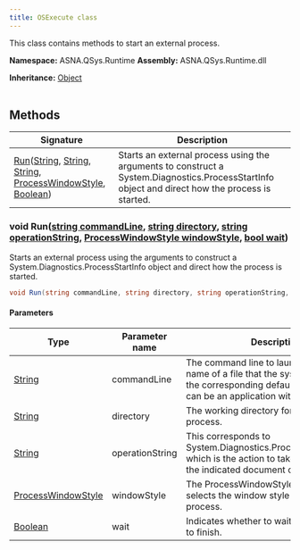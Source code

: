 ```yaml
---
title: OSExecute class
---
```


This class contains methods to start an external process.

**Namespace:** ASNA.QSys.Runtime
**Assembly:** ASNA.QSys.Runtime.dll

**Inheritance:** [Object](https://docs.microsoft.com/en-us/dotnet/api/system.object)
<br>
<br>

## Methods

| Signature | Description |
| --- | --- |
| [Run](#void-runstring-commandline-string-directory-string-operationstring-processwindowstyle-windowstyle-bool-wait)([String](https://docs.microsoft.com/en-us/dotnet/api/system.string), [String](https://docs.microsoft.com/en-us/dotnet/api/system.string), [String](https://docs.microsoft.com/en-us/dotnet/api/system.string), [ProcessWindowStyle](https://learn.microsoft.com/en-us/dotnet/api/system.diagnostics.processwindowstyle?view=net-8.0), [Boolean](https://docs.microsoft.com/en-us/dotnet/api/system.boolean)) | Starts an external process using the arguments to construct a System.Diagnostics.ProcessStartInfo object and direct how the process is started.

### void Run([string commandLine](https://learn.microsoft.com/en-us/dotnet/api/system.string?view=net-8.0), [string directory](https://learn.microsoft.com/en-us/dotnet/api/system.string?view=net-8.0), [string operationString](https://learn.microsoft.com/en-us/dotnet/api/system.string?view=net-8.0), [ProcessWindowStyle windowStyle](https://learn.microsoft.com/en-us/dotnet/api/system.diagnostics.processwindowstyle?view=net-8.0), [bool wait](https://docs.microsoft.com/en-us/dotnet/api/system.boolean))

Starts an external process using the arguments to construct a System.Diagnostics.ProcessStartInfo object and direct how the process is started.

```cs
void Run(string commandLine, string directory, string operationString, ProcessWindowStyle windowStyle, bool wait)
```

#### Parameters

| Type | Parameter name | Description
| --- | --- | ---
| [String](https://docs.microsoft.com/en-us/dotnet/api/system.string) | commandLine | The command line to launch. It may be the name of a file that the system will open in the corresponding default application,            or it can be an application with its arguments.
| [String](https://docs.microsoft.com/en-us/dotnet/api/system.string) | directory | The working directory for the new process.
| [String](https://docs.microsoft.com/en-us/dotnet/api/system.string) | operationString | This corresponds to System.Diagnostics.ProcessStartInfo.Verb, which is the action to take when opening the indicated document or application.
| [ProcessWindowStyle](https://learn.microsoft.com/en-us/dotnet/api/system.diagnostics.processwindowstyle?view=net-8.0) | windowStyle | The ProcessWindowStyle value that selects the window style of the new process.
| [Boolean](https://docs.microsoft.com/en-us/dotnet/api/system.boolean) | wait | Indicates whether to wait for the process to finish.
